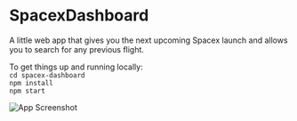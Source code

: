 # SpacexDashboard
A little web app that gives you the next upcoming Spacex launch and allows you to search for any previous flight.  
  
To get things up and running locally:  
```cd spacex-dashboard```  
```npm install```  
```npm start```  
  
![App Screenshot](https://i.imgur.com/c8DfF26.png)
